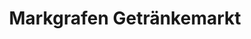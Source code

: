 ---
title: "Markgrafen Getränkemarkt"
url: /schoeneck-vogtl/markgrafen-getraenkemarkt/
shop: Getränke
---
